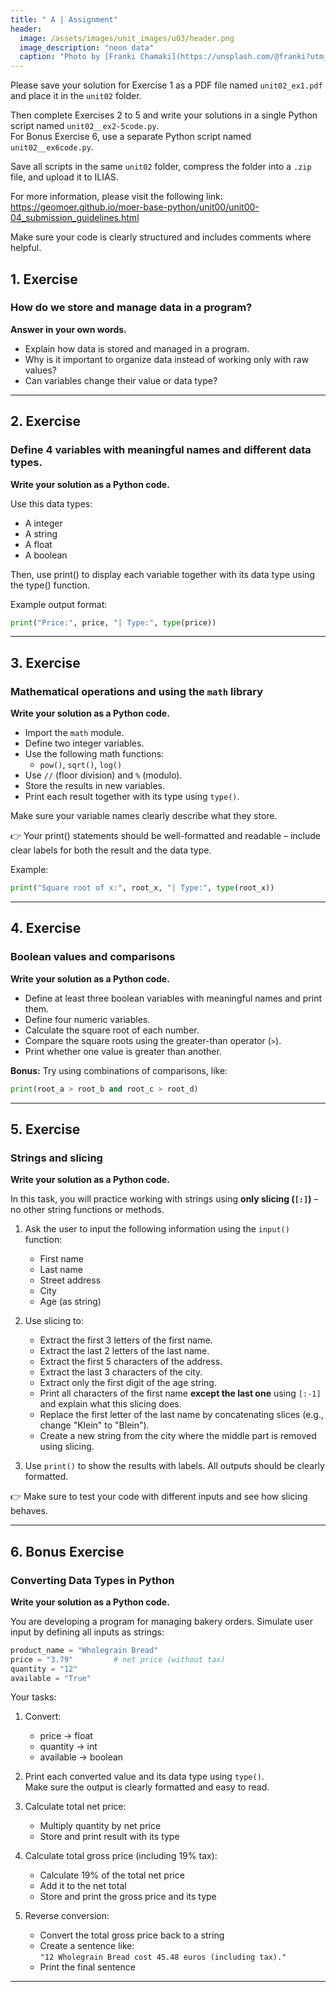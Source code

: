 ```yaml
---
title: " A | Assignment"
header:
  image: /assets/images/unit_images/u03/header.png
  image_description: "neon data"
  caption: "Photo by [Franki Chamaki](https://unsplash.com/@franki?utm_source=unsplash&amp;utm_medium=referral&amp;utm_content=creditCopyText) [from unsplash](https://unsplash.com/s/photos/data?utm_source=unsplash&amp;utm_medium=referral&amp;utm_content=creditCopyText)"
---
```

Please save your solution for Exercise 1 as a PDF file named `unit02_ex1.pdf` and place it in the `unit02` folder.

Then complete Exercises 2 to 5 and write your solutions in a single Python script named `unit02__ex2-5code.py`.  
For Bonus Exercise 6, use a separate Python script named `unit02__ex6code.py`.

Save all scripts in the same `unit02` folder, compress the folder into a `.zip` file, and upload it to ILIAS.

For more information, please visit the following link:  
https://geomoer.github.io/moer-base-python/unit00/unit00-04_submission_guidelines.html

Make sure your code is clearly structured and includes comments where helpful.


## 1. Exercise

### How do we store and manage data in a program?

**Answer in your own words.**

- Explain how data is stored and managed in a program.
- Why is it important to organize data instead of working only with raw values?
- Can variables change their value or data type?

---

## 2. Exercise

### Define 4 variables with meaningful names and different data types.

**Write your solution as a Python code.**

Use this data types:
- A integer
- A string
- A float
- A boolean

Then, use print() to display each variable together with its data type using the type() function.

Example output format:
```python
print("Price:", price, "| Type:", type(price))
```
---

## 3. Exercise

### Mathematical operations and using the `math` library

**Write your solution as a Python code.**

- Import the `math` module.
- Define two integer variables.
- Use the following math functions:  
  - `pow()`, `sqrt()`, `log()`
- Use `//` (floor division) and `%` (modulo).
- Store the results in new variables.
- Print each result together with its type using `type()`.

Make sure your variable names clearly describe what they store.

👉 Your print() statements should be well-formatted and readable – include clear labels for both the result and the data type.

Example:
```python
print("Square root of x:", root_x, "| Type:", type(root_x))
```
---

## 4. Exercise

### Boolean values and comparisons

**Write your solution as a Python code.**

- Define at least three boolean variables with meaningful names and print them.
- Define four numeric variables.
- Calculate the square root of each number.
- Compare the square roots using the greater-than operator (`>`).
- Print whether one value is greater than another.

**Bonus:** Try using combinations of comparisons, like:
```python
print(root_a > root_b and root_c > root_d)
```

---

## 5. Exercise

### Strings and slicing

**Write your solution as a Python code.**

In this task, you will practice working with strings using **only slicing (`[:]`)** – no other string functions or methods.

1. Ask the user to input the following information using the `input()` function:
   - First name
   - Last name
   - Street address
   - City
   - Age (as string)

2. Use slicing to:
   - Extract the first 3 letters of the first name.
   - Extract the last 2 letters of the last name.
   - Extract the first 5 characters of the address.
   - Extract the last 3 characters of the city.
   - Extract only the first digit of the age string.
   - Print all characters of the first name **except the last one** using `[:-1]` and explain what this slicing does.
   - Replace the first letter of the last name by concatenating slices (e.g., change "Klein" to "Blein").
   - Create a new string from the city where the middle part is removed using slicing.

3. Use `print()` to show the results with labels. All outputs should be clearly formatted.

👉 Make sure to test your code with different inputs and see how slicing behaves.

---

## 6. Bonus Exercise

### Converting Data Types in Python

**Write your solution as a Python code.**

You are developing a program for managing bakery orders. Simulate user input by defining all inputs as strings:

```python
product_name = "Wholegrain Bread"
price = "3.79"         # net price (without tax)
quantity = "12"
available = "True"
```

Your tasks:

1. Convert:
   - price → float
   - quantity → int
   - available → boolean

2. Print each converted value and its data type using `type()`.  
   Make sure the output is clearly formatted and easy to read.

3. Calculate total net price:
   - Multiply quantity by net price
   - Store and print result with its type

4. Calculate total gross price (including 19% tax):
   - Calculate 19% of the total net price
   - Add it to the net total
   - Store and print the gross price and its type

5. Reverse conversion:
   - Convert the total gross price back to a string
   - Create a sentence like:  
     `"12 Wholegrain Bread cost 45.48 euros (including tax)."`
   - Print the final sentence

---
